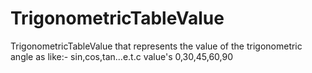 # TrigonometricTableValue
TrigonometricTableValue that represents the value of the trigonometric angle as like:- sin,cos,tan...e.t.c value's 0,30,45,60,90
